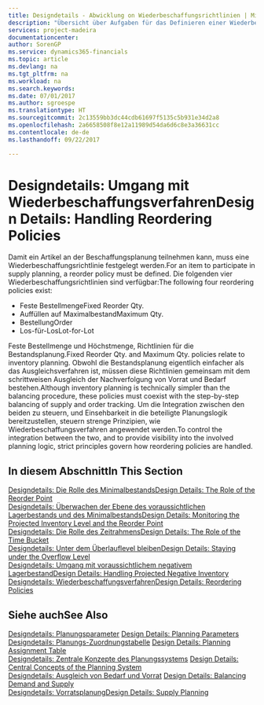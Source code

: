 ```yaml
---
title: Designdetails - Abwicklung on Wiederbeschaffungsrichtlinien | Microsoft Docs
description: "Übersicht über Aufgaben für das Definieren einer Wiederbestellungsrichtlinie in die Beschaffungsplanung."
services: project-madeira
documentationcenter: 
author: SorenGP
ms.service: dynamics365-financials
ms.topic: article
ms.devlang: na
ms.tgt_pltfrm: na
ms.workload: na
ms.search.keywords: 
ms.date: 07/01/2017
ms.author: sgroespe
ms.translationtype: HT
ms.sourcegitcommit: 2c13559bb3dc44cdb61697f5135c5b931e34d2a8
ms.openlocfilehash: 2a6658508f8e12a11989d54da6d6c8e3a36631cc
ms.contentlocale: de-de
ms.lasthandoff: 09/22/2017

---
```

# <a name="design-details-handling-reordering-policies"></a><span data-ttu-id="aa3b5-103">Designdetails: Umgang mit Wiederbeschaffungsverfahren</span><span class="sxs-lookup"><span data-stu-id="aa3b5-103">Design Details: Handling Reordering Policies</span></span>
<span data-ttu-id="aa3b5-104">Damit ein Artikel an der Beschaffungsplanung teilnehmen kann, muss eine Wiederbeschaffungsrichtlinie festgelegt werden.</span><span class="sxs-lookup"><span data-stu-id="aa3b5-104">For an item to participate in supply planning, a reorder policy must be defined.</span></span> <span data-ttu-id="aa3b5-105">Die folgenden vier Wiederbeschaffungsrichtlinien sind verfügbar:</span><span class="sxs-lookup"><span data-stu-id="aa3b5-105">The following four reordering policies exist:</span></span>  
  
* <span data-ttu-id="aa3b5-106">Feste Bestellmenge</span><span class="sxs-lookup"><span data-stu-id="aa3b5-106">Fixed Reorder Qty.</span></span>  
* <span data-ttu-id="aa3b5-107">Auffüllen auf Maximalbestand</span><span class="sxs-lookup"><span data-stu-id="aa3b5-107">Maximum Qty.</span></span>  
* <span data-ttu-id="aa3b5-108">Bestellung</span><span class="sxs-lookup"><span data-stu-id="aa3b5-108">Order</span></span>  
* <span data-ttu-id="aa3b5-109">Los-für-Los</span><span class="sxs-lookup"><span data-stu-id="aa3b5-109">Lot-for-Lot</span></span>  
  
<span data-ttu-id="aa3b5-110">Feste Bestellmenge und Höchstmenge, Richtlinien für die Bestandsplanung.</span><span class="sxs-lookup"><span data-stu-id="aa3b5-110">Fixed Reorder Qty. and Maximum Qty. policies relate to inventory planning.</span></span> <span data-ttu-id="aa3b5-111">Obwohl die Bestandsplanung eigentlich einfacher als das Ausgleichsverfahren ist, müssen diese Richtlinien gemeinsam mit dem schrittweisen Ausgleich der Nachverfolgung von Vorrat und Bedarf bestehen.</span><span class="sxs-lookup"><span data-stu-id="aa3b5-111">Although inventory planning is technically simpler than the balancing procedure, these policies must coexist with the step-by-step balancing of supply and order tracking.</span></span> <span data-ttu-id="aa3b5-112">Um die Integration zwischen den beiden zu steuern, und Einsehbarkeit in die beteiligte Planungslogik bereitzustellen, steuern strenge Prinzipien, wie Wiederbeschaffungsverfahren angewendet werden.</span><span class="sxs-lookup"><span data-stu-id="aa3b5-112">To control the integration between the two, and to provide visibility into the involved planning logic, strict principles govern how reordering policies are handled.</span></span>  
  
## <a name="in-this-section"></a><span data-ttu-id="aa3b5-113">In diesem Abschnitt</span><span class="sxs-lookup"><span data-stu-id="aa3b5-113">In This Section</span></span>  
[<span data-ttu-id="aa3b5-114">Designdetails: Die Rolle des Minimalbestands</span><span class="sxs-lookup"><span data-stu-id="aa3b5-114">Design Details: The Role of the Reorder Point</span></span>](design-details-the-role-of-the-reorder-point.md)  
[<span data-ttu-id="aa3b5-115">Designdetails: Überwachen der Ebene des voraussichtlichen Lagerbestands und des Minimalbestands</span><span class="sxs-lookup"><span data-stu-id="aa3b5-115">Design Details: Monitoring the Projected Inventory Level and the Reorder Point</span></span>](design-details-monitoring-the-projected-inventory-level-and-the-reorder-point.md)  
[<span data-ttu-id="aa3b5-116">Designdetails: Die Rolle des Zeitrahmens</span><span class="sxs-lookup"><span data-stu-id="aa3b5-116">Design Details: The Role of the Time Bucket</span></span>](design-details-the-role-of-the-time-bucket.md)  
[<span data-ttu-id="aa3b5-117">Designdetails: Unter dem Überlauflevel bleiben</span><span class="sxs-lookup"><span data-stu-id="aa3b5-117">Design Details: Staying under the Overflow Level</span></span>](design-details-staying-under-the-overflow-level.md)  
[<span data-ttu-id="aa3b5-118">Designdetails: Umgang mit voraussichtlichem negativem Lagerbestand</span><span class="sxs-lookup"><span data-stu-id="aa3b5-118">Design Details: Handling Projected Negative Inventory</span></span>](design-details-handling-projected-negative-inventory.md)  
[<span data-ttu-id="aa3b5-119">Designdetails: Wiederbeschaffungsverfahren</span><span class="sxs-lookup"><span data-stu-id="aa3b5-119">Design Details: Reordering Policies</span></span>](design-details-reordering-policies.md)  
  
## <a name="see-also"></a><span data-ttu-id="aa3b5-120">Siehe auch</span><span class="sxs-lookup"><span data-stu-id="aa3b5-120">See Also</span></span>  
<span data-ttu-id="aa3b5-121">[Designdetails: Planungsparameter](design-details-planning-parameters.md) </span><span class="sxs-lookup"><span data-stu-id="aa3b5-121">[Design Details: Planning Parameters](design-details-planning-parameters.md) </span></span>  
<span data-ttu-id="aa3b5-122">[Designdetails: Planungs-Zuordnungstabelle](design-details-planning-assignment-table.md) </span><span class="sxs-lookup"><span data-stu-id="aa3b5-122">[Design Details: Planning Assignment Table](design-details-planning-assignment-table.md) </span></span>  
<span data-ttu-id="aa3b5-123">[Designdetails: Zentrale Konzepte des Planungssystems](design-details-central-concepts-of-the-planning-system.md) </span><span class="sxs-lookup"><span data-stu-id="aa3b5-123">[Design Details: Central Concepts of the Planning System](design-details-central-concepts-of-the-planning-system.md) </span></span>  
<span data-ttu-id="aa3b5-124">[Designdetails: Ausgleich von Bedarf und Vorrat](design-details-balancing-demand-and-supply.md) </span><span class="sxs-lookup"><span data-stu-id="aa3b5-124">[Design Details: Balancing Demand and Supply](design-details-balancing-demand-and-supply.md) </span></span>  
[<span data-ttu-id="aa3b5-125">Designdetails: Vorratsplanung</span><span class="sxs-lookup"><span data-stu-id="aa3b5-125">Design Details: Supply Planning</span></span>](design-details-supply-planning.md)
